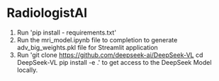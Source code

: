 # RadiologistAI
1. Run 'pip install - requirements.txt'
2. Run the mri_model.ipynb file to completion to generate adv_big_weights.pkl file for Streamlit  application
3. Run 'git clone https://github.com/deepseek-ai/DeepSeek-VL
        cd DeepSeek-VL
        pip install -e .' to get access to the DeepSeek Model locally.